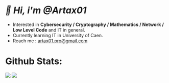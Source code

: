 # *👋 Hi, i'm @Artax01*
- Interested in **Cybersecurity  /  Cryptography  /  Mathematics  /  Network  /  Low Level Code** and IT in general.
- Currently learning IT in University of Caen.
- Reach me :  artax01.pro@gmail.com

# Github Stats:
![](https://github-readme-stats.vercel.app/api?username=Artax01&show_icons=true&theme=radical&hide_border=false&include_all_commits=true&count_private=true)
![](https://github-readme-stats.vercel.app/api/top-langs/?username=Artax01&theme=radical&hide_border=false&include_all_commits=true&count_private=true&layout=compact)

